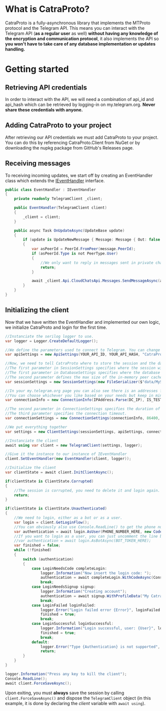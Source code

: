 # What is CatraProto?
CatraProto is a fully-asynchronous library that implements the MTProto protocol and the Telegram API. 
This means you can interact with the Telegram API (**as a regular user** as well) **without having any knowledge of the encryption and communication protocol**, it also implements the API so **you won't have to take care of any database implementation or updates handling.**

# Getting started
## Retrieving API credentials
In order to interact with the API, we will need a combination of api_id and api_hash which can be retrieved by logging-in on my.telegram.org.
**Never share these credentials with anyone.**
## Adding CatraProto to your project
After retrieving our API credentials we must add CatraProto to your project. You can do this by referencing CatraProto.Client from NuGet or by downloading the nupkg package from GitHub's Releases page.
## Receiving messages
To receiving incoming updates, we start off by creating an EventHandler class which extends the [IEventHandler](https://github.com/CatraProto/Client/blob/master/src/CatraProto.Client/Updates/Interfaces/IEventHandler.cs) interface.
```cs
public class EventHandler : IEventHandler
{
    private readonly TelegramClient _client;

    public EventHandler(TelegramClient client)
    {
        _client = client;
    }

    public async Task OnUpdateAsync(UpdateBase update)
    {
        if (update is UpdateNewMessage { Message: Message { Out: false } message })
        {
            var asPeerId = PeerId.FromPeer(message.PeerId);
            if (asPeerId.Type is not PeerType.User)
            {
                //We only want to reply in messages sent in private chat.
                return;
            }

            await _client.Api.CloudChatsApi.Messages.SendMessageAsync(asPeerId, "Hello user. Thank you for contacting me and trying CatraProto!");
        }
    }
}
```
## Initializing the client
Now that we have written the EventHandler and implemented our own logic, we initialize CatraProto and login for the first time.

```cs
//Instanciate the serilog logger to use.
var logger = Logger.CreateDefaultLogger();

//We define the parameters used to connect to Telegram. You can change anything you want here (as long as you use an existing lang pack and **don't use official api credentials**)
var apiSettings = new ApiSettings(YOUR_API_ID, YOUR_API_HASH, "CatraProto", "1.0", "en", "android", "en", "1.0");

//Now, we need to tell CatraProto where to store the session and the data it needs to work with.
//The first parameter in SessionSettings specifies where the session will be stored.
//The first parameter in DatabaseSettings specifies where the database will be created.
//The second parameter defines the max size of the in-memory peer cache.
var sessionSettings = new SessionSettings(new FileSerializer($"data/MySession.catra"), new DatabaseSettings("data/MySession.db", 50), sessionName);

//In your my.telegram.org page you can also see there is an addresses for production DCs, and an address for test DCs.
//You can choose whichever you like based on your needs but keep in mind that test DCs is a completely different environment.
var connectionInfo = new ConnectionInfo(IPAddress.Parse(DC_IP), IS_TEST, 443, ID);

//The second parameter in ConnectionSettings specifies the duration of the PFS key. You don't need to change it.
//The third parameter specifies the connection timeout.
var connectionSettings = new ConnectionSettings(connectionInfo, 86400, 30)

//We put everything together
var settings = new ClientSettings(sessionSettings, apiSettings, connectionSettings);

//Instanciate the client
await using var client = new TelegramClient(settings, logger);

//Give it the instance to our instance of IEventHandler
client.SetEventHandler(new EventHandler(client, logger));

//Initialize the client
var clientState = await client.InitClientAsync();

if(clientState is ClientState.Corrupted)
{
    //The session is corrupted, you need to delete it and login again.
    return;
}

if(clientState is ClientState.Unauthenticated)
{
    //We need to login, either as a bot or as a user.
    var login = client.GetLoginFlow();
    //You can obviously also use Console.ReadLine() to get the phone number for the console
    var authentication = await login.AsUser(PHONE_NUMBER_HERE, new CodeSettings());
    //If you want to login as a user, you can just uncomment the line below and comment the line above.
    //var authentication = await login.AsBotAsync(BOT_TOKEN_HERE);
    var finished = false;
    while (!finished)
    {
        switch (authentication)
        {
            case LoginNeedsCode completeLogin:
                logger.Information("Now insert the login code: ");
                authentication = await completeLogin.WithCodeAsync(Console.ReadLine());
                break;
            case LoginNeedsSignup signup:
                logger.Information("Creating account");
                authentication = await signup.WithProfileData("My CatraProto", "Account");
                break;
            case LoginFailed loginFailed:
                logger.Error("Login failed error {Error}", loginFailed.FailReason);
                finished = true;
                break;
            case LoginSuccessful loginSuccessful:
                logger.Information("Login successful, user: {User}", loginSuccessful.LoggedUser.ToJson());
                finished = true;
                break;
            default:
                logger.Error("Type {Authentication} is not supported", authentication);
                return;
        }
    }
}

logger.Information("Press any key to kill the client");
Console.ReadLine();
await client.ForceSaveAsync();
```
Upon exiting, you must **always** save the session by calling `client.ForceSaveAsync()` and dispose the `TelegramClient` object (in this example, it is done by declaring the _client_ variable with `await using`).
